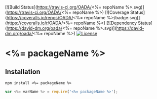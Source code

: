 [![Build Status](https://travis-ci.org/OADA/<%= repoName %>.svg)](https://travis-ci.org/OADA/<%= repoName %>)
[![Coverage Status](https://coveralls.io/repos/OADA/<%= repoName %>/badge.svg)](https://coveralls.io/r/OADA/<%= repoName %>)
[![Dependency Status](https://david-dm.org/oada/<%= repoName %>.svg)](https://david-dm.org/oada/<%= repoName %>)
[![License](http://img.shields.io/:license-Apache%202.0-green.svg)](http://www.apache.org/licenses/LICENSE-2.0.html)

# <%= packageName %> #

## Installation ##
```shell
npm install <%= packageName %>
```

```javascript
var <%= varName %> = require('<%= packageName %>');
```
